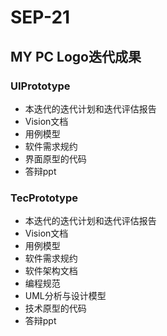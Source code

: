 # SEP-21 
## MY PC Logo迭代成果
### UIPrototype
* 本迭代的迭代计划和迭代评估报告
* Vision文档
* 用例模型
* 软件需求规约
* 界面原型的代码
* 答辩ppt
### TecPrototype
* 本迭代的迭代计划和迭代评估报告
* Vision文档
* 用例模型
* 软件需求规约
* 软件架构文档
* 编程规范
* UML分析与设计模型
* 技术原型的代码
* 答辩ppt
